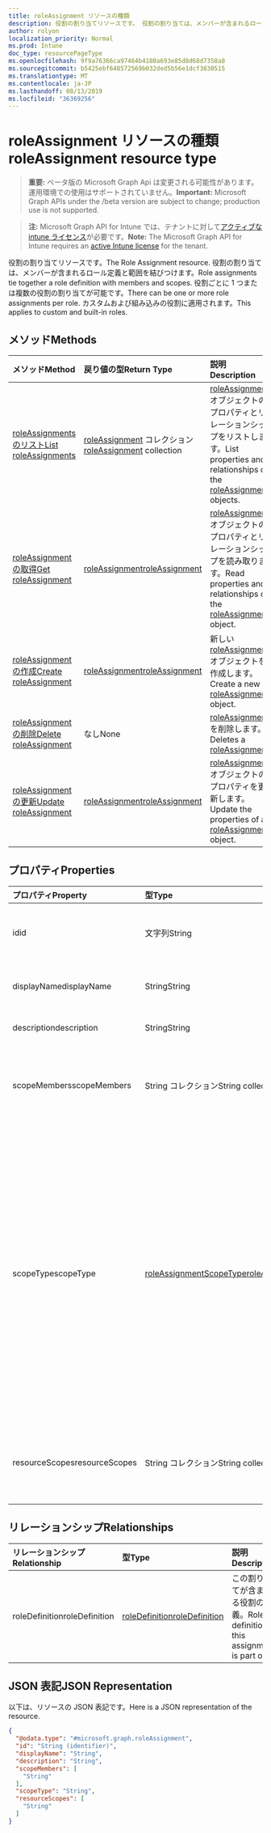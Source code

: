 ```yaml
---
title: roleAssignment リソースの種類
description: 役割の割り当てリソースです。 役割の割り当ては、メンバーが含まれるロール定義と範囲を結びつけます。 役割ごとに 1 つまたは複数の役割の割り当てが可能です。 カスタムおよび組み込みの役割に適用されます。
author: rolyon
localization_priority: Normal
ms.prod: Intune
doc_type: resourcePageType
ms.openlocfilehash: 9f9a76366ca97464b4180a693e85d8d68d7358a8
ms.sourcegitcommit: b5425ebf648572569b032ded5b56e1dcf3830515
ms.translationtype: MT
ms.contentlocale: ja-JP
ms.lasthandoff: 08/13/2019
ms.locfileid: "36369256"
---
```

# <a name="roleassignment-resource-type"></a><span data-ttu-id="93276-106">roleAssignment リソースの種類</span><span class="sxs-lookup"><span data-stu-id="93276-106">roleAssignment resource type</span></span>

> <span data-ttu-id="93276-107">**重要:** ベータ版の Microsoft Graph Api は変更される可能性があります。運用環境での使用はサポートされていません。</span><span class="sxs-lookup"><span data-stu-id="93276-107">**Important:** Microsoft Graph APIs under the /beta version are subject to change; production use is not supported.</span></span>

> <span data-ttu-id="93276-108">**注:** Microsoft Graph API for Intune では、テナントに対して[アクティブな intune ライセンス](https://go.microsoft.com/fwlink/?linkid=839381)が必要です。</span><span class="sxs-lookup"><span data-stu-id="93276-108">**Note:** The Microsoft Graph API for Intune requires an [active Intune license](https://go.microsoft.com/fwlink/?linkid=839381) for the tenant.</span></span>

<span data-ttu-id="93276-109">役割の割り当てリソースです。</span><span class="sxs-lookup"><span data-stu-id="93276-109">The Role Assignment resource.</span></span> <span data-ttu-id="93276-110">役割の割り当ては、メンバーが含まれるロール定義と範囲を結びつけます。</span><span class="sxs-lookup"><span data-stu-id="93276-110">Role assignments tie together a role definition with members and scopes.</span></span> <span data-ttu-id="93276-111">役割ごとに 1 つまたは複数の役割の割り当てが可能です。</span><span class="sxs-lookup"><span data-stu-id="93276-111">There can be one or more role assignments per role.</span></span> <span data-ttu-id="93276-112">カスタムおよび組み込みの役割に適用されます。</span><span class="sxs-lookup"><span data-stu-id="93276-112">This applies to custom and built-in roles.</span></span>

## <a name="methods"></a><span data-ttu-id="93276-113">メソッド</span><span class="sxs-lookup"><span data-stu-id="93276-113">Methods</span></span>
|<span data-ttu-id="93276-114">メソッド</span><span class="sxs-lookup"><span data-stu-id="93276-114">Method</span></span>|<span data-ttu-id="93276-115">戻り値の型</span><span class="sxs-lookup"><span data-stu-id="93276-115">Return Type</span></span>|<span data-ttu-id="93276-116">説明</span><span class="sxs-lookup"><span data-stu-id="93276-116">Description</span></span>|
|:---|:---|:---|
|[<span data-ttu-id="93276-117">roleAssignments のリスト</span><span class="sxs-lookup"><span data-stu-id="93276-117">List roleAssignments</span></span>](../api/intune-rbac-roleassignment-list.md)|<span data-ttu-id="93276-118">[roleAssignment](../resources/intune-rbac-roleassignment.md) コレクション</span><span class="sxs-lookup"><span data-stu-id="93276-118">[roleAssignment](../resources/intune-rbac-roleassignment.md) collection</span></span>|<span data-ttu-id="93276-119">[roleAssignment](../resources/intune-rbac-roleassignment.md) オブジェクトのプロパティとリレーションシップをリストします。</span><span class="sxs-lookup"><span data-stu-id="93276-119">List properties and relationships of the [roleAssignment](../resources/intune-rbac-roleassignment.md) objects.</span></span>|
|[<span data-ttu-id="93276-120">roleAssignment の取得</span><span class="sxs-lookup"><span data-stu-id="93276-120">Get roleAssignment</span></span>](../api/intune-rbac-roleassignment-get.md)|[<span data-ttu-id="93276-121">roleAssignment</span><span class="sxs-lookup"><span data-stu-id="93276-121">roleAssignment</span></span>](../resources/intune-rbac-roleassignment.md)|<span data-ttu-id="93276-122">[roleAssignment](../resources/intune-rbac-roleassignment.md) オブジェクトのプロパティとリレーションシップを読み取ります。</span><span class="sxs-lookup"><span data-stu-id="93276-122">Read properties and relationships of the [roleAssignment](../resources/intune-rbac-roleassignment.md) object.</span></span>|
|[<span data-ttu-id="93276-123">roleAssignment の作成</span><span class="sxs-lookup"><span data-stu-id="93276-123">Create roleAssignment</span></span>](../api/intune-rbac-roleassignment-create.md)|[<span data-ttu-id="93276-124">roleAssignment</span><span class="sxs-lookup"><span data-stu-id="93276-124">roleAssignment</span></span>](../resources/intune-rbac-roleassignment.md)|<span data-ttu-id="93276-125">新しい [roleAssignment](../resources/intune-rbac-roleassignment.md) オブジェクトを作成します。</span><span class="sxs-lookup"><span data-stu-id="93276-125">Create a new [roleAssignment](../resources/intune-rbac-roleassignment.md) object.</span></span>|
|[<span data-ttu-id="93276-126">roleAssignment の削除</span><span class="sxs-lookup"><span data-stu-id="93276-126">Delete roleAssignment</span></span>](../api/intune-rbac-roleassignment-delete.md)|<span data-ttu-id="93276-127">なし</span><span class="sxs-lookup"><span data-stu-id="93276-127">None</span></span>|<span data-ttu-id="93276-128">[roleAssignment](../resources/intune-rbac-roleassignment.md) を削除します。</span><span class="sxs-lookup"><span data-stu-id="93276-128">Deletes a [roleAssignment](../resources/intune-rbac-roleassignment.md).</span></span>|
|[<span data-ttu-id="93276-129">roleAssignment の更新</span><span class="sxs-lookup"><span data-stu-id="93276-129">Update roleAssignment</span></span>](../api/intune-rbac-roleassignment-update.md)|[<span data-ttu-id="93276-130">roleAssignment</span><span class="sxs-lookup"><span data-stu-id="93276-130">roleAssignment</span></span>](../resources/intune-rbac-roleassignment.md)|<span data-ttu-id="93276-131">[roleAssignment](../resources/intune-rbac-roleassignment.md) オブジェクトのプロパティを更新します。</span><span class="sxs-lookup"><span data-stu-id="93276-131">Update the properties of a [roleAssignment](../resources/intune-rbac-roleassignment.md) object.</span></span>|

## <a name="properties"></a><span data-ttu-id="93276-132">プロパティ</span><span class="sxs-lookup"><span data-stu-id="93276-132">Properties</span></span>
|<span data-ttu-id="93276-133">プロパティ</span><span class="sxs-lookup"><span data-stu-id="93276-133">Property</span></span>|<span data-ttu-id="93276-134">型</span><span class="sxs-lookup"><span data-stu-id="93276-134">Type</span></span>|<span data-ttu-id="93276-135">説明</span><span class="sxs-lookup"><span data-stu-id="93276-135">Description</span></span>|
|:---|:---|:---|
|<span data-ttu-id="93276-136">id</span><span class="sxs-lookup"><span data-stu-id="93276-136">id</span></span>|<span data-ttu-id="93276-137">文字列</span><span class="sxs-lookup"><span data-stu-id="93276-137">String</span></span>|<span data-ttu-id="93276-138">エンティティのキー。</span><span class="sxs-lookup"><span data-stu-id="93276-138">Key of the entity.</span></span> <span data-ttu-id="93276-139">これは読み取り専用で、自動生成されます。</span><span class="sxs-lookup"><span data-stu-id="93276-139">This is read-only and automatically generated.</span></span>|
|<span data-ttu-id="93276-140">displayName</span><span class="sxs-lookup"><span data-stu-id="93276-140">displayName</span></span>|<span data-ttu-id="93276-141">String</span><span class="sxs-lookup"><span data-stu-id="93276-141">String</span></span>|<span data-ttu-id="93276-142">ロール割り当ての表示名またはフレンドリ名。</span><span class="sxs-lookup"><span data-stu-id="93276-142">The display or friendly name of the role Assignment.</span></span>|
|<span data-ttu-id="93276-143">description</span><span class="sxs-lookup"><span data-stu-id="93276-143">description</span></span>|<span data-ttu-id="93276-144">String</span><span class="sxs-lookup"><span data-stu-id="93276-144">String</span></span>|<span data-ttu-id="93276-145">ロール割り当ての説明。</span><span class="sxs-lookup"><span data-stu-id="93276-145">Description of the Role Assignment.</span></span>|
|<span data-ttu-id="93276-146">scopeMembers</span><span class="sxs-lookup"><span data-stu-id="93276-146">scopeMembers</span></span>|<span data-ttu-id="93276-147">String コレクション</span><span class="sxs-lookup"><span data-stu-id="93276-147">String collection</span></span>|<span data-ttu-id="93276-148">役割のスコープ メンバーのセキュリティ グループの ID リスト。</span><span class="sxs-lookup"><span data-stu-id="93276-148">List of ids of role scope member security groups.</span></span>  <span data-ttu-id="93276-149">Azure Active Directory の ID。</span><span class="sxs-lookup"><span data-stu-id="93276-149">These are IDs from Azure Active Directory.</span></span>|
|<span data-ttu-id="93276-150">scopeType</span><span class="sxs-lookup"><span data-stu-id="93276-150">scopeType</span></span>|[<span data-ttu-id="93276-151">roleAssignmentScopeType</span><span class="sxs-lookup"><span data-stu-id="93276-151">roleAssignmentScopeType</span></span>](../resources/intune-rbac-roleassignmentscopetype.md)|<span data-ttu-id="93276-152">役割の割り当てのスコープの種類を指定します。</span><span class="sxs-lookup"><span data-stu-id="93276-152">Specifies the type of scope for a Role Assignment.</span></span> <span data-ttu-id="93276-153">既定の種類 ' ResourceScope ' では、を割り当てることができます。</span><span class="sxs-lookup"><span data-stu-id="93276-153">Default type 'ResourceScope' allows assignment of ResourceScopes.</span></span> <span data-ttu-id="93276-154">' AllDevices '、' AllLicensedUsers '、および ' AllDevicesAndLicensedUsers ' の場合、ResourceScopes プロパティは空のままにする必要があります。</span><span class="sxs-lookup"><span data-stu-id="93276-154">For 'AllDevices', 'AllLicensedUsers', and 'AllDevicesAndLicensedUsers', the ResourceScopes property should be left empty.</span></span> <span data-ttu-id="93276-155">使用可能な値は、`resourceScope`、`allDevices`、`allLicensedUsers`、`allDevicesAndLicensedUsers` です。</span><span class="sxs-lookup"><span data-stu-id="93276-155">Possible values are: `resourceScope`, `allDevices`, `allLicensedUsers`, `allDevicesAndLicensedUsers`.</span></span>|
|<span data-ttu-id="93276-156">resourceScopes</span><span class="sxs-lookup"><span data-stu-id="93276-156">resourceScopes</span></span>|<span data-ttu-id="93276-157">String コレクション</span><span class="sxs-lookup"><span data-stu-id="93276-157">String collection</span></span>|<span data-ttu-id="93276-158">役割のスコープ メンバーのセキュリティ グループの ID リスト。</span><span class="sxs-lookup"><span data-stu-id="93276-158">List of ids of role scope member security groups.</span></span>  <span data-ttu-id="93276-159">Azure Active Directory の ID です。</span><span class="sxs-lookup"><span data-stu-id="93276-159">These are IDs from Azure Active Directory.</span></span>|

## <a name="relationships"></a><span data-ttu-id="93276-160">リレーションシップ</span><span class="sxs-lookup"><span data-stu-id="93276-160">Relationships</span></span>
|<span data-ttu-id="93276-161">リレーションシップ</span><span class="sxs-lookup"><span data-stu-id="93276-161">Relationship</span></span>|<span data-ttu-id="93276-162">型</span><span class="sxs-lookup"><span data-stu-id="93276-162">Type</span></span>|<span data-ttu-id="93276-163">説明</span><span class="sxs-lookup"><span data-stu-id="93276-163">Description</span></span>|
|:---|:---|:---|
|<span data-ttu-id="93276-164">roleDefinition</span><span class="sxs-lookup"><span data-stu-id="93276-164">roleDefinition</span></span>|[<span data-ttu-id="93276-165">roleDefinition</span><span class="sxs-lookup"><span data-stu-id="93276-165">roleDefinition</span></span>](../resources/intune-rbac-roledefinition.md)|<span data-ttu-id="93276-166">この割り当てが含まれる役割の定義。</span><span class="sxs-lookup"><span data-stu-id="93276-166">Role definition this assignment is part of.</span></span>|

## <a name="json-representation"></a><span data-ttu-id="93276-167">JSON 表記</span><span class="sxs-lookup"><span data-stu-id="93276-167">JSON Representation</span></span>
<span data-ttu-id="93276-168">以下は、リソースの JSON 表記です。</span><span class="sxs-lookup"><span data-stu-id="93276-168">Here is a JSON representation of the resource.</span></span>
<!-- {
  "blockType": "resource",
  "keyProperty": "id",
  "@odata.type": "microsoft.graph.roleAssignment"
}
-->
``` json
{
  "@odata.type": "#microsoft.graph.roleAssignment",
  "id": "String (identifier)",
  "displayName": "String",
  "description": "String",
  "scopeMembers": [
    "String"
  ],
  "scopeType": "String",
  "resourceScopes": [
    "String"
  ]
}
```



